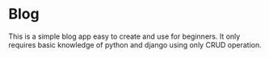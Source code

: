 # Blog
This is a simple blog app easy to create and use for beginners. It only requires basic knowledge of python and django using only CRUD operation. 
